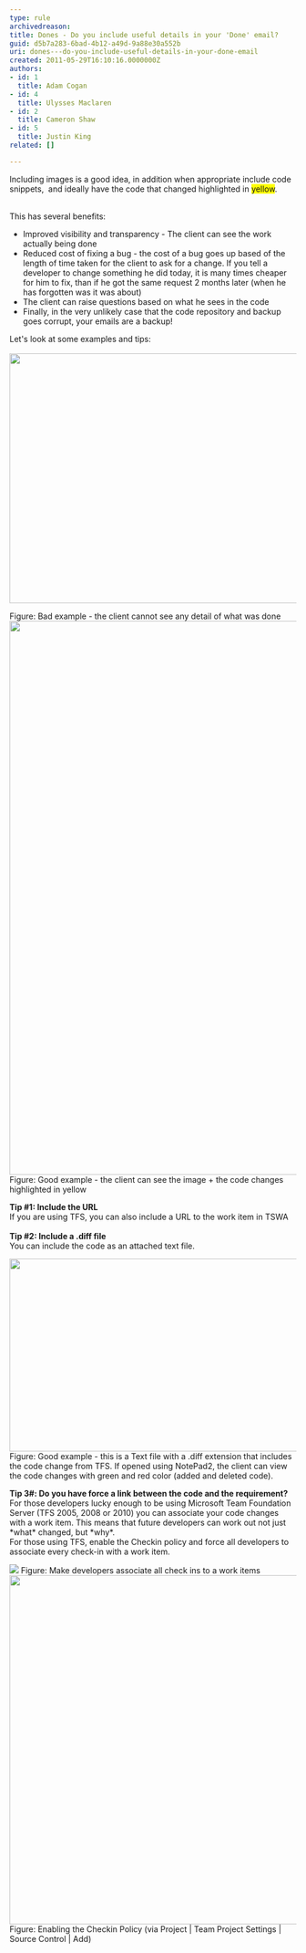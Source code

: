 ```yaml
---
type: rule
archivedreason: 
title: Dones - Do you include useful details in your 'Done' email?
guid: d5b7a283-6bad-4b12-a49d-9a88e30a552b
uri: dones---do-you-include-useful-details-in-your-done-email
created: 2011-05-29T16:10:16.0000000Z
authors:
- id: 1
  title: Adam Cogan
- id: 4
  title: Ulysses Maclaren
- id: 2
  title: Cameron Shaw
- id: 5
  title: Justin King
related: []

---
```



Including images is a good idea, in addition when appropriate include code snippets, &#160;and ideally have the code that changed highlighted in <font style="background-color&#58;#ffff00;">yellow</font>.&#160; 
<br><excerpt class='endintro'></excerpt><br>
<p>This has several benefits&#58; </p>
<ul><li>Improved visibility and transparency - The client can see the work actually being done </li>
<li>Reduced cost of fixing a bug - the cost of a bug goes up based&#160;of the length of time taken&#160;for the client to ask for a change. If you tell a developer&#160;to change&#160;something he did today, it is many times cheaper for him to fix, than if he got the same request 2 months later (when he has forgotten was it was about)&#160; </li>
<li>The client can raise questions based on what he sees in the code </li>
<li>Finally, in the very unlikely case that the code repository and backup goes corrupt, your emails are a backup! </li></ul>
<p>Let's look at some examples and tips&#58;<br><br><img class="ms-rteCustom-ImageArea" border="0" src="/Management/RulesToHappyClients/PublishingImages/NotifyCodeChangesBad.gif" width="650" height="468" alt="" style="border-bottom&#58;0px solid;border-left&#58;0px solid;width&#58;620px;height&#58;438px;border-top&#58;0px solid;border-right&#58;0px solid;" /> </p>
<dl class="badImage"><span class="ms-rteCustom-FigureBad">Figure&#58; Bad example - the client cannot see any detail of what was done </span><img class="ms-rteCustom-ImageArea" border="0" alt=" " src="/Management/RulesToHappyClients/PublishingImages/NotifyCodeChanges.gif" width="622" height="1001" style="border-bottom&#58;0px solid;border-left&#58;0px solid;width&#58;592px;height&#58;971px;border-top&#58;0px solid;border-right&#58;0px solid;" /> <span class="ms-rteCustom-FigureGood">Figure&#58; Good example - the client can see the image + the code changes highlighted in yellow </span><p><strong>Tip #1&#58; Include the URL<br></strong>If you are using TFS, you can also include a URL to the work item in TSWA<br><br><strong>Tip #2&#58; Include a .diff file<br></strong>You can include the code as an attached text file.&#160;&#160;<br></p>
<img class="ms-rteCustom-ImageArea" border="0" alt=" " src="/Management/RulesToHappyClients/PublishingImages/NotePad2DiffFiles.gif" width="800" style="border-bottom&#58;0px solid;border-left&#58;0px solid;height&#58;338px;border-top&#58;0px solid;border-right&#58;0px solid;" /> <span class="ms-rteCustom-FigureGood">Figure&#58; Good example - this is a Text file with a .diff extension that includes the code change from TFS. If opened using NotePad2, the client can view the code changes with green and red color (added and deleted code). </span><p><strong>Tip 3#&#58; Do you have force a link between the code and the requirement?</strong><br>For those developers lucky enough to be using Microsoft Team Foundation Server (TFS 2005, 2008 or 2010) you can associate your code changes with a work item. This means that future developers can work out not just *what* changed, but *why*. <br>For those using TFS,&#160;enable the&#160;Checkin policy&#160;and force all developers to associate every check-in with a work item. </p>
<img class="ms-rteCustom-ImageArea" border="0" alt=" " src="/Management/RulesToHappyClients/PublishingImages/SourceControl_AssociateWorkItems1.gif" style="border-bottom&#58;0px solid;border-left&#58;0px solid;border-top&#58;0px solid;border-right&#58;0px solid;" /> <span class="ms-rteCustom-FigureNormal">Figure&#58; Make developers associate all check ins to a work items </span><img class="ms-rteCustom-ImageArea" border="0" alt=" " src="/Management/RulesToHappyClients/PublishingImages/SourceControl_AssociateWorkItems2.gif" width="593" height="612" style="border-bottom&#58;0px solid;border-left&#58;0px solid;width&#58;563px;border-top&#58;0px solid;border-right&#58;0px solid;" /> <span class="ms-rteCustom-FigureNormal">Figure&#58; Enabling the Checkin Policy (via Project | Team Project Settings | Source Control | Add) </span></dl>


